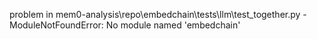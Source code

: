 problem in mem0-analysis\repo\embedchain\tests\llm\test_together.py - ModuleNotFoundError: No module named 'embedchain'
